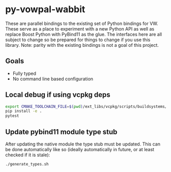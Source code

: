 # py-vowpal-wabbit

These are parallel bindings to the existing set of Python bindings for VW. These serve as a place to experiment with a new Python API as well as replace Boost Python with PyBind11 as the glue. The interfaces here are all subject to change so be prepared for things to change if you use this library. Note: parity with the existing bindings is not a goal of this project.

## Goals

- Fully typed
- No command line based configuration

## Local debug if using vcpkg deps
```sh
export CMAKE_TOOLCHAIN_FILE=$(pwd)/ext_libs/vcpkg/scripts/buildsystems/vcpkg.cmake
pip install -e .
pytest
```

## Update pybind11 module type stub

After updating the native module the type stub must be updated. This can be done automatically like so (ideally automatically in future, or at least checked if it is stale):
```sh
./generate_types.sh
```